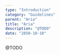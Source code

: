 ```yaml
---
type: "Introduction"
category: "Guidelines"
parent: "Aria"
title: "Aria"
description: "@TODO"
date: "2050-10-10"
---
```


@TODO
